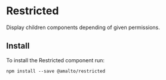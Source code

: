 # Restricted

Display children components depending of given permissions.

## Install
To install the Restricted component run:
```terminal
npm install --save @amalto/restricted
```